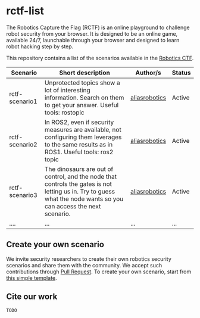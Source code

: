 # rctf-list

The Robotics Capture the Flag (RCTF) is an online playground to challenge robot security from your browser. It is designed to be an online game, available 24/7, launchable through your browser and designed to learn robot hacking step by step.

This repository contains a list of the scenarios available in the [Robotics CTF](http://rctf.aliasrobotics.com).

| Scenario | Short description | Author/s | Status |
|-----|-----|------|------|
| rctf-scenario1 | Unprotected topics show a lot of interesting information. Search on them to get your answer. Useful tools: rostopic  | [aliasrobotics](https://github.com/aliasrobotics)  | Active |
| rctf-scenario2 | In ROS2, even if security measures are available, not configuring them leverages to the same results as in ROS1. Useful tools: ros2 topic | [aliasrobotics](https://github.com/aliasrobotics) | Active |
| rctf-scenario3 |  The dinosaurs are out of control, and the node that controls the gates is not letting us in. Try to guess what the node wants so you can access the next scenario. | [aliasrobotics](https://github.com/aliasrobotics) | Active |
| .... |... |... |...|

## Create your own scenario
We invite security researchers to create their own robotics security scenarios and share them with the community. We accept such contributions through [Pull Request](https://github.com/aliasrobotics/rctf-list/pulls). To create your own scenario, start from [this simple template](https://github.com/aliasrobotics/rctf-scenario1).

## Cite our work
```
TODO
```
